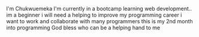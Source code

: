 I'm Chukwuemeka I'm currently in a bootcamp learning web development.. im a beginner i will need a helping to improve my programming career 
i want to work and collaborate with many programmers 
this is my 2nd month into programming 
God bless who can be a helping hand to me
